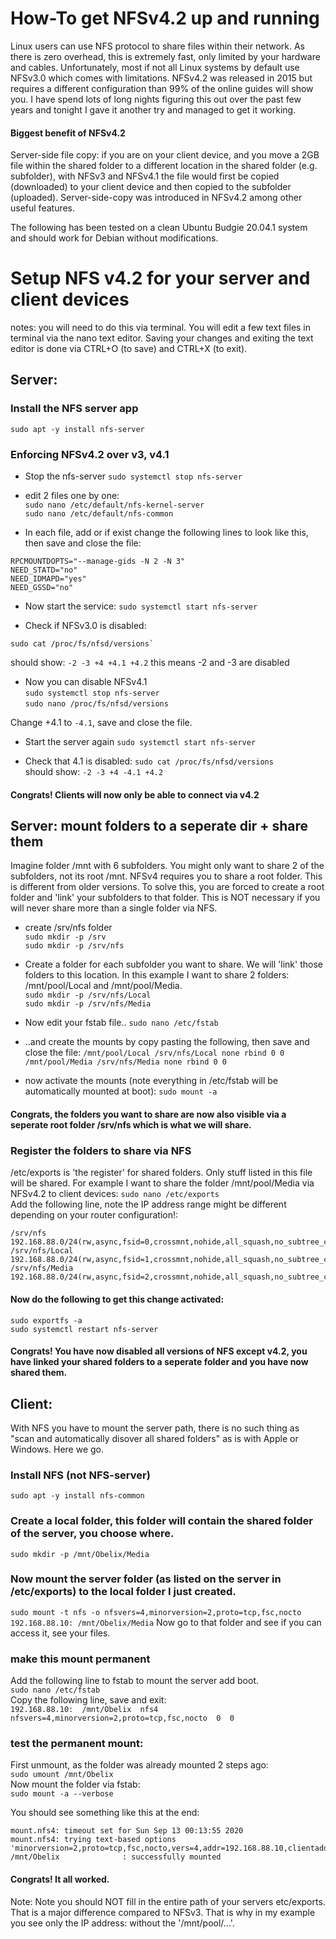 # How-To get NFSv4.2 up and running
Linux users can use NFS protocol to share files within their network. 
As there is zero overhead, this is extremely fast, only limited by your hardware and cables. 
Unfortunately, most if not all Linux systems by default use NFSv3.0 which comes with limitations. NFSv4.2 was released in 2015 but requires a different configuration than 99% of the online guides will show you.
I have spend lots of long nights figuring this out over the past few years and tonight I gave it another try and managed to get it working. 

#### Biggest benefit of NFSv4.2
Server-side file copy: if you are on your client device, and you move a 2GB file within the shared folder to a different location in the shared folder (e.g. subfolder), with NFSv3 and NFSv4.1 the file would first be copied (downloaded) to your client device and then copied to the subfolder (uploaded). Server-side-copy was introduced in NFSv4.2 among other useful features. 

The following has been tested on a clean Ubuntu Budgie 20.04.1 system and should work for Debian without modifications.

# Setup NFS v4.2 for your server and client devices

notes: you will need to do this via terminal. 
You will edit a few text files in terminal via the nano text editor.
Saving your changes and exiting the text editor is done via 
CTRL+O (to save) and CTRL+X (to exit).

## Server:

### Install the NFS server app
`sudo apt -y install nfs-server`


### Enforcing NFSv4.2 over v3, v4.1
- Stop the nfs-server
`sudo systemctl stop nfs-server`

- edit 2 files one by one:  
`sudo nano /etc/default/nfs-kernel-server`  
`sudo nano /etc/default/nfs-common`

- In each file, add or if exist change the following lines to look like this, then save and close the file: 
```RPCNFSDOPTS="-N 2 -N 3"
RPCMOUNTDOPTS="--manage-gids -N 2 -N 3"
NEED_STATD="no"
NEED_IDMAPD="yes"
NEED_GSSD="no"
```

- Now start the service:
`sudo systemctl start nfs-server`

- Check if NFSv3.0 is disabled:
```
sudo cat /proc/fs/nfsd/versions`
```
should show: `-2 -3 +4 +4.1 +4.2` this means -2 and -3 are disabled

- Now you can disable NFSv4.1  
`sudo systemctl stop nfs-server`  
`sudo nano /proc/fs/nfsd/versions`

Change +4.1 to `-4.1`, save and close the file.

- Start the server again `sudo systemctl start nfs-server`

- Check that 4.1 is disabled:
`sudo cat /proc/fs/nfsd/versions`  
should show: `-2 -3 +4 -4.1 +4.2`

#### Congrats! Clients will now only be able to connect via v4.2

## Server: mount folders to a seperate dir + share them
Imagine folder /mnt with 6 subfolders. You might only want to share 2 of the subfolders, not its root /mnt.
NFSv4 requires you to share a root folder. This is different from older versions. To solve this, you are forced to create a root folder and 'link' your subfolders to that folder. 
This is NOT necessary if you will never share more than a single folder via NFS. 

- create /srv/nfs folder  
`sudo mkdir -p /srv`  
`sudo mkdir -p /srv/nfs`

- Create a folder for each subfolder you want to share. We will 'link' those folders to this location. In this example I want to share 2 folders: /mnt/pool/Local and /mnt/pool/Media.  
`sudo mkdir -p /srv/nfs/Local`  
`sudo mkdir -p /srv/nfs/Media`

- Now edit your fstab file..
`sudo nano /etc/fstab`

- ..and create the mounts by copy pasting the following, then save and close the file:
``
/mnt/pool/Local /srv/nfs/Local none rbind 0 0
/mnt/pool/Media /srv/nfs/Media none rbind 0 0
``

- now activate the mounts (note everything in /etc/fstab will be automatically mounted at boot):
`sudo mount -a`

#### Congrats, the folders you want to share are now also visible via a seperate root folder /srv/nfs which is what we will share.

### Register the folders to share via NFS
/etc/exports is 'the register' for shared folders. Only stuff listed in this file will be shared.
For example I want to share the folder /mnt/pool/Media via NFSv4.2 to client devices:
`sudo nano /etc/exports`  
Add the following line, note the IP address range might be different depending on your router configuration!:
```
/srv/nfs    192.168.88.0/24(rw,async,fsid=0,crossmnt,nohide,all_squash,no_subtree_check,anonuid=1000,anongid=1000)
/srv/nfs/Local    192.168.88.0/24(rw,async,fsid=1,crossmnt,nohide,all_squash,no_subtree_check,anonuid=1000,anongid=1000)
/srv/nfs/Media    192.168.88.0/24(rw,async,fsid=2,crossmnt,nohide,all_squash,no_subtree_check,anonuid=1000,anongid=1000)
```

#### Now do the following to get this change activated:
`sudo exportfs -a`  
`sudo systemctl restart nfs-server`  


#### Congrats! You have now disabled all versions of NFS except v4.2, you have linked your shared folders to a seperate folder and you have now shared them.


## Client: 
With NFS you have to mount the server path, there is no such thing as "scan and automatically disover all shared folders" as is with Apple or Windows. 
Here we go.

### Install NFS (not NFS-server)
`sudo apt -y install nfs-common`

### Create a local folder, this folder will contain the shared folder of the server, you choose where.
`sudo mkdir -p /mnt/Obelix/Media`

### Now mount the server folder (as listed on the server in /etc/exports) to the local folder I just created.
`sudo mount -t nfs -o nfsvers=4,minorversion=2,proto=tcp,fsc,nocto 192.168.88.10: /mnt/Obelix/Media`
Now go to that folder and see if you can access it, see your files. 

### make this mount permanent
Add the following line to fstab to mount the server add boot.  
`sudo nano /etc/fstab`  
Copy the following line, save and exit:  
`192.168.88.10:  /mnt/Obelix  nfs4  nfsvers=4,minorversion=2,proto=tcp,fsc,nocto  0  0`  

### test the permanent mount: 
First unmount, as the folder was already mounted 2 steps ago:  
`sudo umount /mnt/Obelix`  
Now mount the folder via fstab:  
`sudo mount -a --verbose`  

You should see something like this at the end: 
```
mount.nfs4: timeout set for Sun Sep 13 00:13:55 2020
mount.nfs4: trying text-based options 'minorversion=2,proto=tcp,fsc,nocto,vers=4,addr=192.168.88.10,clientaddr=192.168.88.20'
/mnt/Obelix              : successfully mounted
```

#### Congrats! It all worked.

Note:
Note you should NOT fill in the entire path of your servers etc/exports. That is a major difference compared to NFSv3. 
That is why in my example you see only the IP address: without the '/mnt/pool/...'. 
